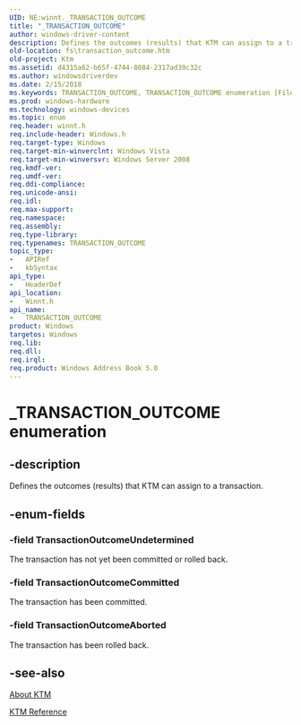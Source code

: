 ```yaml
---
UID: NE:winnt._TRANSACTION_OUTCOME
title: "_TRANSACTION_OUTCOME"
author: windows-driver-content
description: Defines the outcomes (results) that KTM can assign to a transaction.
old-location: fs\transaction_outcome.htm
old-project: Ktm
ms.assetid: d4315a62-b65f-4744-8084-2317ad39c32c
ms.author: windowsdriverdev
ms.date: 2/15/2018
ms.keywords: TRANSACTION_OUTCOME, TRANSACTION_OUTCOME enumeration [Files], TransactionOutcomeAborted, TransactionOutcomeCommitted, TransactionOutcomeUndetermined, _TRANSACTION_OUTCOME, fs.transaction_outcome, winnt/TRANSACTION_OUTCOME, winnt/TransactionOutcomeAborted, winnt/TransactionOutcomeCommitted, winnt/TransactionOutcomeUndetermined
ms.prod: windows-hardware
ms.technology: windows-devices
ms.topic: enum
req.header: winnt.h
req.include-header: Windows.h
req.target-type: Windows
req.target-min-winverclnt: Windows Vista
req.target-min-winversvr: Windows Server 2008
req.kmdf-ver: 
req.umdf-ver: 
req.ddi-compliance: 
req.unicode-ansi: 
req.idl: 
req.max-support: 
req.namespace: 
req.assembly: 
req.type-library: 
req.typenames: TRANSACTION_OUTCOME
topic_type:
-	APIRef
-	kbSyntax
api_type:
-	HeaderDef
api_location:
-	Winnt.h
api_name:
-	TRANSACTION_OUTCOME
product: Windows
targetos: Windows
req.lib: 
req.dll: 
req.irql: 
req.product: Windows Address Book 5.0
---
```


# _TRANSACTION_OUTCOME enumeration


## -description


Defines the outcomes (results) that KTM can assign to a transaction.


## -enum-fields




### -field TransactionOutcomeUndetermined

The transaction has not yet been committed or rolled back.


### -field TransactionOutcomeCommitted

The transaction has been committed.


### -field TransactionOutcomeAborted

The transaction has been rolled back.


## -see-also




<a href="https://msdn.microsoft.com/85a79698-a1ae-45a4-805e-25175034fa65">About KTM</a>



<a href="https://msdn.microsoft.com/6441fa83-1e60-4257-b1b2-41f87ce0dd85">KTM Reference</a>
 

 

